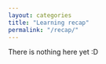 ```yaml
---
layout: categories
title: "Learning recap"
permalink: "/recap/"
---
```


There is nothing here yet :D
